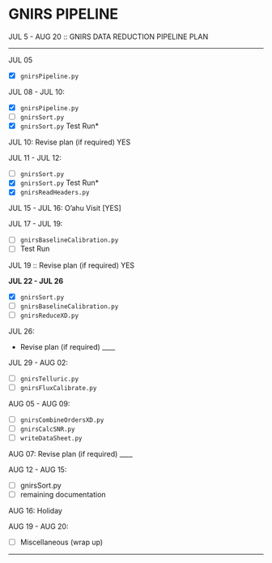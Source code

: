 # GNIRS PIPELINE

JUL 5 - AUG 20  ::  GNIRS DATA REDUCTION PIPELINE PLAN

---

JUL 05
- [x] `gnirsPipeline.py`

JUL 08 - JUL 10:
- [x] `gnirsPipeline.py`
- [ ] `gnirsSort.py`
- [x] `gnirsSort.py` Test Run*

JUL 10: Revise plan (if required)    YES

JUL 11 - JUL 12:
- [ ] `gnirsSort.py`
- [x] `gnirsSort.py` Test Run*
- [x] `gnirsReadHeaders.py`
                                    
JUL 15 - JUL 16:  O’ahu Visit    [YES]

JUL 17 - JUL 19:
- [ ] `gnirsBaselineCalibration.py`
- [ ] Test Run

JUL 19    ::    Revise plan (if required)    YES

**JUL 22 - JUL 26**
- [x] `gnirsSort.py`
- [ ] `gnirsBaselineCalibration.py`
- [ ] `gnirsReduceXD.py`

JUL 26:
 * Revise plan (if required)    ____

JUL 29  - AUG 02:
- [ ] `gnirsTelluric.py`
- [ ] `gnirsFluxCalibrate.py`

AUG 05 - AUG 09:
- [ ] `gnirsCombineOrdersXD.py`
- [ ] `gnirsCalcSNR.py`
- [ ] `writeDataSheet.py`

AUG 07:    Revise plan (if required)    ____

AUG 12 - AUG 15:
- [ ] gnirsSort.py
- [ ] remaining documentation

AUG 16: Holiday

AUG 19 - AUG 20:
- [ ] Miscellaneous (wrap up)

---
